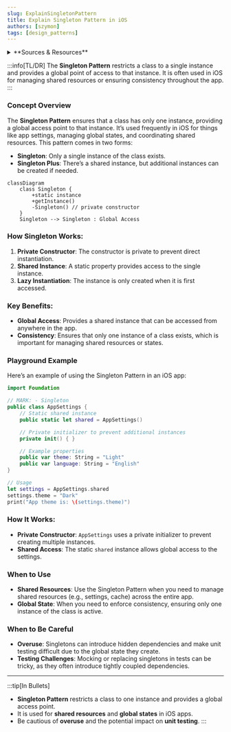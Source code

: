 ```yaml
---
slug: ExplainSingletonPattern
title: Explain Singleton Pattern in iOS
authors: [szymon]
tags: [design_patterns]
---
```


<details>
  <summary>**Sources & Resources**</summary>

  **Main Source:** Ray Wenderlich - Design Patterns by Tutorials (2019)

  **Further Reading:**
  - [Singleton | Refactoring Guru](https://refactoring.guru/design-patterns/singleton)
  - [Singleton | Design Patterns In Swift](https://github.com/ochococo/Design-Patterns-In-Swift?tab=readme-ov-file#-singleton)
  - [Singleton Design Pattern in iOS | Omar Saibaa](https://medium.com/@omar.saibaa/singleton-pattern-in-ios-2bf6969ec6c7)
</details>

:::info[TL/DR]
The **Singleton Pattern** restricts a class to a single instance and provides a global point of access to that instance. It is often used in iOS for managing shared resources or ensuring consistency throughout the app.
:::

### Concept Overview

The **Singleton Pattern** ensures that a class has only one instance, providing a global access point to that instance. It’s used frequently in iOS for things like app settings, managing global states, and coordinating shared resources. This pattern comes in two forms:
  
- **Singleton**: Only a single instance of the class exists.
- **Singleton Plus**: There’s a shared instance, but additional instances can be created if needed.

```mermaid
classDiagram
    class Singleton {
        +static instance
        +getInstance()
        -Singleton() // private constructor
    }
    Singleton --> Singleton : Global Access
```

### How Singleton Works:
1. **Private Constructor**: The constructor is private to prevent direct instantiation.
2. **Shared Instance**: A static property provides access to the single instance.
3. **Lazy Instantiation**: The instance is only created when it is first accessed.

### Key Benefits:
- **Global Access**: Provides a shared instance that can be accessed from anywhere in the app.
- **Consistency**: Ensures that only one instance of a class exists, which is important for managing shared resources or states.

### Playground Example

Here’s an example of using the Singleton Pattern in an iOS app:

```swift
import Foundation

// MARK: - Singleton
public class AppSettings {
    // Static shared instance
    public static let shared = AppSettings()

    // Private initializer to prevent additional instances
    private init() { }

    // Example properties
    public var theme: String = "Light"
    public var language: String = "English"
}

// Usage
let settings = AppSettings.shared
settings.theme = "Dark"
print("App theme is: \(settings.theme)")
```

### How It Works:
- **Private Constructor**: `AppSettings` uses a private initializer to prevent creating multiple instances.
- **Shared Access**: The static `shared` instance allows global access to the settings.

### When to Use

- **Shared Resources**: Use the Singleton Pattern when you need to manage shared resources (e.g., settings, cache) across the entire app.
- **Global State**: When you need to enforce consistency, ensuring only one instance of the class is active.

### When to Be Careful

- **Overuse**: Singletons can introduce hidden dependencies and make unit testing difficult due to the global state they create.
- **Testing Challenges**: Mocking or replacing singletons in tests can be tricky, as they often introduce tightly coupled dependencies.

---

:::tip[In Bullets]
- **Singleton Pattern** restricts a class to one instance and provides a global access point.
- It is used for **shared resources** and **global states** in iOS apps.
- Be cautious of **overuse** and the potential impact on **unit testing**.
:::

